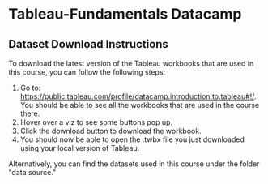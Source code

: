 # Tableau-Fundamentals Datacamp

## Dataset Download Instructions

To download the latest version of the Tableau workbooks that are used in this course, you can follow the following steps:
1. Go to: https://public.tableau.com/profile/datacamp.introduction.to.tableau#!/. You should be able to see all the workbooks that are used in the course there.
2. Hover over a viz to see some buttons pop up.
3. Click the download button to download the workbook.
4. You should now be able to open the .twbx file you just downloaded using your local version of Tableau.

Alternatively, you can find the datasets used in this course under the folder "data source."
